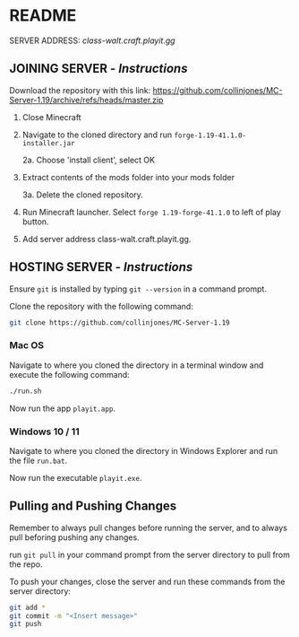 # README

SERVER ADDRESS: *class-walt.craft.playit.gg*

## JOINING SERVER - *Instructions*

Download the repository with this link: https://github.com/collinjones/MC-Server-1.19/archive/refs/heads/master.zip

1. Close Minecraft

2. Navigate to the cloned directory and run `forge-1.19-41.1.0-installer.jar`

    2a. Choose 'install client', select OK

3. Extract contents of the mods folder into your mods folder

    3a. Delete the cloned repository. 

4. Run Minecraft launcher. Select `forge 1.19-forge-41.1.0` to left of play button.

5. Add server address class-walt.craft.playit.gg. 

## HOSTING SERVER - *Instructions*

Ensure `git` is installed by typing `git --version` in a command prompt.

Clone the repository with the following command:

```bash
git clone https://github.com/collinjones/MC-Server-1.19
```

### Mac OS
Navigate to where you cloned the directory in a terminal window and execute the following command:

```bash
./run.sh
```

Now run the app `playit.app`. 

### Windows 10 / 11
Navigate to where you cloned the directory in Windows Explorer and run the file `run.bat`.

Now run the executable `playit.exe`.

## Pulling and Pushing Changes

Remember to always pull changes before running the server, and to always pull beforing pushing any changes. 

run `git pull` in your command prompt from the server directory to pull from the repo. 

To push your changes, close the server and run these commands from the server directory:

```bash
git add *
git commit -m "<Insert message>"
git push 
```



